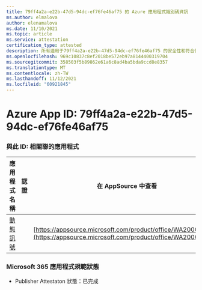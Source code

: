 ```yaml
---
title: 79ff4a2a-e22b-47d5-94dc-ef76fe46af75 的 Azure 應用程式識別碼資訊
ms.author: elmalova
author: elenamalova
ms.date: 11/10/2021
ms.topic: article
ms.service: attestation
certification_type: attested
description: 所有適用于79ff4a2a-e22b-47d5-94dc-ef76fe46af75 的安全性和符合性資訊資訊。
ms.openlocfilehash: 969c10837c8ef2018be572eb97a8144400319704
ms.sourcegitcommit: 358503f5b89862e61a6c8ad4ba5bda9ccd8e8357
ms.translationtype: MT
ms.contentlocale: zh-TW
ms.lasthandoff: 11/12/2021
ms.locfileid: "60921845"
---
```

# <a name="azure-app-id-79ff4a2a-e22b-47d5-94dc-ef76fe46af75"></a>Azure App ID: 79ff4a2a-e22b-47d5-94dc-ef76fe46af75


### <a name="apps-associated-with-this-id"></a>與此 ID: 相關聯的應用程式
| **應用程式名稱** | **認證** | **在 AppSource 中查看** |
|--------------|---------------|-----------------------|
| [動態訊號](https://docs.microsoft.com/microsoft-365-app-certification/forward/WA200000102) |  | [https://appsource.microsoft.com/product/office/WA200000102](https://appsource.microsoft.com/product/office/WA200000102) |

### <a name="microsoft-365-app-compliance-status"></a>Microsoft 365 應用程式規範狀態
- Publisher Attestaton 狀態：已完成
